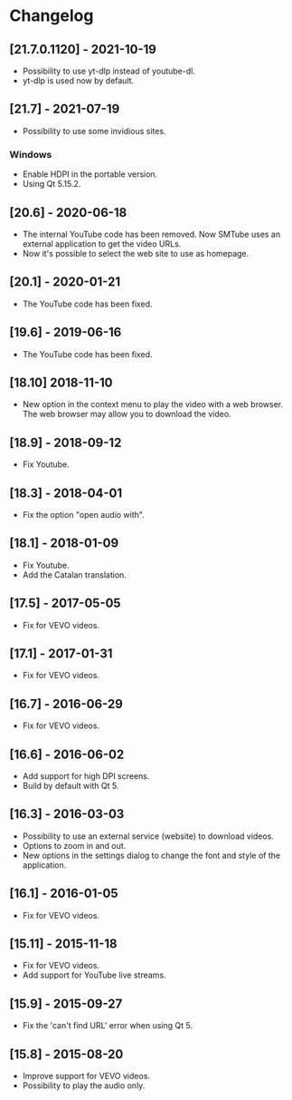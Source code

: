 # Changelog

## [21.7.0.1120] - 2021-10-19
 * Possibility to use yt-dlp instead of youtube-dl.
 * yt-dlp is used now by default.

## [21.7] - 2021-07-19
 *  Possibility to use some invidious sites.
### Windows
 * Enable HDPI in the portable version.
 * Using Qt 5.15.2.

## [20.6] - 2020-06-18
 * The internal YouTube code has been removed. Now SMTube uses
   an external application to get the video URLs.
 * Now it's possible to select the web site to use as homepage.

## [20.1] - 2020-01-21
 * The YouTube code has been fixed.

## [19.6] - 2019-06-16
 * The YouTube code has been fixed.

## [18.10] 2018-11-10
 * New option in the context menu to play the video with a web browser.
   The web browser may allow you to download the video.

## [18.9] - 2018-09-12
 * Fix Youtube.

## [18.3] - 2018-04-01
 * Fix the option "open audio with".

## [18.1] - 2018-01-09
 * Fix Youtube.
 * Add the Catalan translation.

## [17.5] - 2017-05-05
 * Fix for VEVO videos.

## [17.1] - 2017-01-31
 * Fix for VEVO videos.

## [16.7] - 2016-06-29
 * Fix for VEVO videos.

## [16.6] - 2016-06-02
 * Add support for high DPI screens.
 * Build by default with Qt 5.

## [16.3] - 2016-03-03
 * Possibility to use an external service (website) to download
   videos.
 * Options to zoom in and out.
 * New options in the settings dialog to change the font and
   style of the application.

## [16.1] - 2016-01-05
 * Fix for VEVO videos.

## [15.11] - 2015-11-18
 * Fix for VEVO videos.
 * Add support for YouTube live streams.

## [15.9] - 2015-09-27
 * Fix the 'can't find URL' error when using Qt 5.

## [15.8] - 2015-08-20
 * Improve support for VEVO videos.
 * Possibility to play the audio only.
